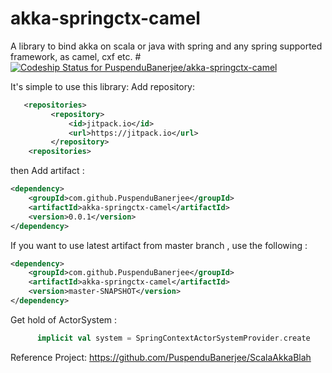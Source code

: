 # akka-springctx-camel
A library to bind akka on scala or java with spring and any spring supported framework, as camel, cxf etc. 
#[ ![Codeship Status for PuspenduBanerjee/akka-springctx-camel](https://codeship.com/projects/bc619870-56ed-0134-7219-02458a2e1ff4/status?branch=master)](https://codeship.com/projects/172426)

It's simple to use this library:
Add repository: 
```xml
   <repositories>
         <repository>
             <id>jitpack.io</id>
             <url>https://jitpack.io</url>
         </repository>
    <repositories>
```
    
then Add artifact :
```xml
<dependency>
    <groupId>com.github.PuspenduBanerjee</groupId>
    <artifactId>akka-springctx-camel</artifactId>
    <version>0.0.1</version>
</dependency>
```

If you want to use latest artifact from master branch , use the following :
```xml
<dependency>
    <groupId>com.github.PuspenduBanerjee</groupId>
    <artifactId>akka-springctx-camel</artifactId>
    <version>master-SNAPSHOT</version>
</dependency>
```

Get hold of ActorSystem :
```scala
      implicit val system = SpringContextActorSystemProvider.create
```

Reference Project: https://github.com/PuspenduBanerjee/ScalaAkkaBlah